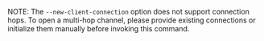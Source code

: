 NOTE: The `--new-client-connection` option does not support connection hops. To open a multi-hop channel, please provide existing connections or initialize them manually before invoking this command.
